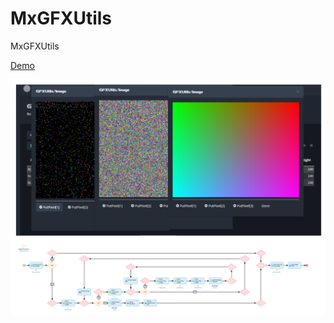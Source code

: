 # MxGFXUtils
MxGFXUtils


[Demo](https://mxgfxutils-sandbox.mxapps.io/)

[![Demo](https://raw.githubusercontent.com/skullquake/MxGFXUtils/master/res/screenshot.png)](https://mxgfxutils-sandbox.mxapps.io/)
